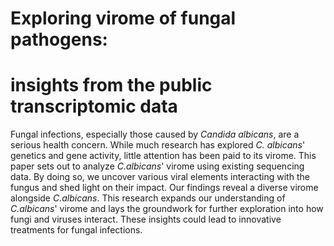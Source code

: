 # Exploring virome of fungal pathogens: 
# insights from the public transcriptomic data

Fungal infections, especially those caused by _Candida albicans_, are a serious health concern. While much research has explored _C. albicans_' genetics and gene activity, little attention has been paid to its virome. This paper sets out to analyze _C.albicans_' virome using existing sequencing data. By doing so, we uncover various viral elements interacting with the fungus and shed light on their impact. Our findings reveal a diverse virome alongside _C.albicans_. This research expands our understanding of _C.albicans_' virome and lays the groundwork for further exploration into how fungi and viruses interact. These insights could lead to innovative treatments for fungal infections.
